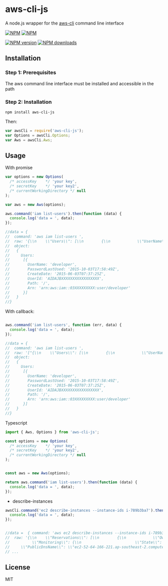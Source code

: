 # aws-cli-js
A node.js wrapper for the [aws-cli](http://aws.amazon.com/documentation/cli/) command line interface

[![NPM](https://nodei.co/npm/aws-cli-js.png?downloads=true&downloadRank=true)](https://nodei.co/npm/aws-cli-js/)
[![NPM](https://nodei.co/npm-dl/aws-cli-js.png?months=6&height=3)](https://nodei.co/npm/aws-cli-js/)

[![NPM version][npm-image]][npm-url]
[![NPM downloads][downloads-image]][downloads-url]

## Installation

### Step 1: Prerequisites

The aws command line interface must be installed and accessible in the path

### Step 2: Installation
    
    npm install aws-cli-js
    
Then:

```js
var awsCli = require('aws-cli-js');
var Options = awsCli.Options;
var Aws = awsCli.Aws;
```

## Usage

With promise

```js
var options = new Options(
  /* accessKey    */ 'your key',
  /* secretKey    */ 'your key2',
  /* currentWorkingDirectory */ null
);

var aws = new Aws(options);

aws.command('iam list-users').then(function (data) {
  console.log('data = ', data); 
});

//data = {
//  command: 'aws iam list-users ',
//  raw: '{\\n    \\"Users\\": [\\n        {\\n            \\"UserName\\": \\"developer\\", \\n            \\"PasswordLastUsed\\": \\"2015-10-03T17:58:49Z\\", \\n            \\"CreateDate\\": \\"2015-06-03T07:37:25Z\\", \\n            \\"UserId\\": \\"AIDAJBXXXXXXXXXXXXXXXXX\\", \\n            \\"Path\\": \\"/\\", \\n            \\"Arn\\": \\"arn:aws:iam::03XXXXXXXXX:user/developer\\"\\n        }\\n    ]\\n}\\n',
//  object:
//   {
//     Users:
//      [{
//        UserName: 'developer',
//        PasswordLastUsed: '2015-10-03T17:58:49Z',
//        CreateDate: '2015-06-03T07:37:25Z',
//        UserId: 'AIDAJBXXXXXXXXXXXXXXXXX',
//        Path: '/',
//        Arn: 'arn:aws:iam::03XXXXXXXXX:user/developer'
//      }]
//   }
//}

```

With callback:

```js

aws.command('iam list-users', function (err, data) {
  console.log('data = ', data);
});

//data = {
//  command: 'aws iam list-users ',
//  raw: '["{\\n    \\"Users\\": [\\n        {\\n            \\"UserName\\": \\"developer\\", \\n            \\"PasswordLastUsed\\": \\"2015-10-03T17:58:49Z\\", \\n            \\"CreateDate\\": \\"2015-06-03T07:37:25Z\\", \\n            \\"UserId\\": \\"AIDAJBXXXXXXXXXXXXXXXXX\\", \\n            \\"Path\\": \\"/\\", \\n            \\"Arn\\": \\"arn:aws:iam::03XXXXXXXXX:user/developer\\"\\n        }\\n    ]\\n}\\n",""]',
//  object:
//   {
//     Users:
//      [{
//        UserName: 'developer',
//        PasswordLastUsed: '2015-10-03T17:58:49Z',
//        CreateDate: '2015-06-03T07:37:25Z',
//        UserId: 'AIDAJBXXXXXXXXXXXXXXXXX',
//        Path: '/',
//        Arn: 'arn:aws:iam::03XXXXXXXXX:user/developer'
//      }]
//   }
//}

```

Typescript

```js
import { Aws, Options } from 'aws-cli-js';

const options = new Options(
  /* accessKey    */ 'your key',
  /* secretKey    */ 'your key2',
  /* currentWorkingDirectory */ null
);


const aws = new Aws(options);

return aws.command('iam list-users').then(function (data) {
  console.log('data = ', data);
});
```



* describe-instances

```js
awsCli.command('ec2 describe-instances --instance-ids i-789b3ba7').then(function (data) {
  console.log('data = ', data); 
});


//data =  { command: 'aws ec2 describe-instances --instance-ids i-789b3ba7 ',
//  raw: '{\\n    \\"Reservations\\": [\\n        {\\n            \\"OwnerId\\": \\"031641171132\\", \\n            \\"ReservationId\\": \\"r-a48ad878\\", \\n            \\"Groups\\": [], \\n            \\"Instances\\": [\\n                {\\n
//          \\"Monitoring\\": {\\n                        \\"State\\": \\"disabled\\"\\n                    }, \\n
//     \\"PublicDnsName\\": \\"ec2-52-64-166-221.ap-southeast-2.compute.amazonaws.com\\", \\n                    \\"State\\": {\\n
// ...

```

## License

MIT

[npm-image]: https://img.shields.io/npm/v/aws-cli-js.svg?style=flat
[npm-url]: https://npmjs.org/package/aws-cli-js
[downloads-image]: https://img.shields.io/npm/dm/aws-cli-js.svg?style=flat
[downloads-url]: https://npmjs.org/package/aws-cli-js
